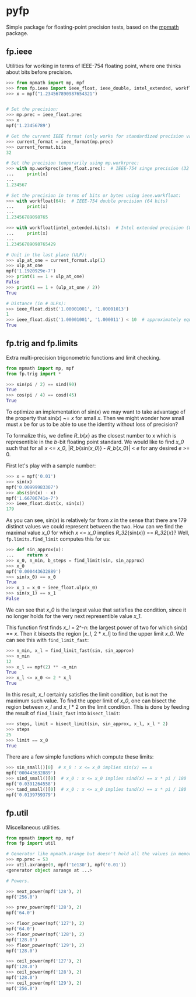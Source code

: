 pyfp
====

Simple package for floating-point precision tests, based on the
[mpmath](https://github.com/fredrik-johansson/mpmath) package.

fp.ieee
-------

Utilities for working in terms of IEEE-754 floating point, where one thinks
about bits before precision.

```python
>>> from mpmath import mp, mpf
>>> from fp.ieee import ieee_float, ieee_double, intel_extended, workfloat
>>> x = mpf("1.234567890987654321")


# Set the precision:
>>> mp.prec = ieee_float.prec
>>> x
mpf('1.23456789')

# Get the current IEEE format (only works for standardized precision values):
>>> current_format = ieee_format(mp.prec)
>>> current_format.bits
32

# Set the precision temporarily using mp.workrprec:
>>> with mp.workprec(ieee_float.prec):  # IEEE-754 singe precision (32 bits)
...     print(x)
...
1.234567

# Set the precision in terms of bits or bytes using ieee.workfloat:
>>> with workfloat(64):  # IEEE-754 double precision (64 bits)
...     print(x)
...
1.23456789098765

>>> with workfloat(intel_extended.bits):  # Intel extended precision (80 bits)
...     print(x)
...
1.23456789098765429

# Unit in the last place (ULP):
>>> ulp_at_one = current_format.ulp(1)
>>> ulp_at_one
mpf('1.1920929e-7')
>>> print(1 == 1 + ulp_at_one)
False
>>> print(1 == 1 + (ulp_at_one / 2))
True

# Distance (in # ULPs):
>>> ieee_float.dist('1.00001001', '1.00001013')
1
>>> ieee_float.dist('1.00001001', '1.000011') < 10  # approximately equal
True

```

fp.trig and fp.limits
---------------------

Extra multi-precision trigonometric functions and limit checking.

```python
from mpmath import mp, mpf
from fp.trig import *

>>> sin(pi / 2) == sind(90)
True
>>> cos(pi / 4) == cosd(45)
True
```

To optimize an implementation of sin(x) we may want to take advantage of the
property that sin(*x*) ~= *x* for small *x*. Then we might wonder how small
must *x* be for us to be able to use the identity without loss of precision?

To formalize this, we define *R_b*{*x*} as the closest number to x which is
representible in the *b*-bit floating point standard. We would like to find
*x_0* such that for all *x* <= *x_0*, |*R_b*{sin(*x_0*)} - *R_b*{*x_0*}| < *e*
for any desired *e* >= 0.

First let's play with a sample number:

```python
>>> x = mpf('0.01')
>>> sin(x)
mpf('0.00999983307')
>>> abs(sin(x) - x)
mpf('1.66706741e-7')
>>> ieee_float.dist(x, sin(x))
179
```

As you can see, sin(*x*) is relatively far from *x* in the sense that there are
179 distinct values we could represent between the two. How can we find the
maximal value *x_0* for which *x* <= *x_0* implies *R_32*{sin(*x*)} ==
*R_32*{*x*}?  Well, `fp.limits.find_limit` computes this for us:

```python
>>> def sin_approx(x):
...     return x
>>> x_0, n_min, b_steps = find_limit(sin, sin_approx)
>>> x_0
mpf('0.000443632889')
>>> sin(x_0) == x_0
True
>>> x_1 = x_0 + ieee_float.ulp(x_0)
>>> sin(x_1) == x_1
False
```

We can see that *x_0* is the largest value that satisfies the condition,
since it no longer holds for the very next representible value *x_1*.

This function first finds *x_l* = 2^*-n*: the largest power of two for which
sin(*x*) == *x*. Then it bisects the region [*x_l*, 2 \* *x_l*] to find the
upper limit *x_0*. We can see this with `find_limit_fast`:

```python
>>> n_min, x_l = find_limit_fast(sin, sin_approx)
>>> n_min
12
>>> x_l == mpf(2) ** -n_min
True
>>> x_l <= x_0 <= 2 * x_l
True
```

In this result, *x_l* certainly satisfies the limit condition, but is not the
maximum such value. To find the upper limit of *x_0*, one can bisect the
region between *x_l* and *x_l* * 2 on the limit condition. This is done by
feeding the result of `find_limit_fast` into `bisect_limit`:

```python
>>> steps, limit = bisect_limit(sin, sin_approx, x_l, x_l * 2)
>>> steps
25
>>> limit == x_0
True
```

There are a few simple functions which compute these limits:

```python
>>> sin_small()[0]  # x_0 : x <= x_0 implies sin(x) == x
mpf('000443632889')
>>> sind_small()[0]  # x_0 : x <= x_0 implies sind(x) == x * pi / 180
mpf('0.0391264558')
>>> tand_small()[0]  # x_0 : x <= x_0 implies tand(x) == x * pi / 180
mpf('0.0139759379')
```

fp.util
-------

Miscellaneous utilities.

```python
from mpmath import mp, mpf
from fp import util

# Generator like mpmath.arange but doesn't hold all the values in memory.
>>> mp.prec = 53
>>> util.axrange(0, mpf('1e130'), mpf('0.01'))
<generator object axrange at ...>

# Powers.

>>> next_power(mpf('128'), 2)
mpf('256.0')

>>> prev_power(mpf('128'), 2)
mpf('64.0')

>>> floor_power(mpf('127'), 2)
mpf('64.0')
>>> floor_power(mpf('128'), 2)
mpf('128.0')
>>> floor_power(mpf('129'), 2)
mpf('128.0')

>>> ceil_power(mpf('127'), 2)
mpf('128.0')
>>> ceil_power(mpf('128'), 2)
mpf('128.0')
>>> ceil_power(mpf('129'), 2)
mpf('256.0')

```
